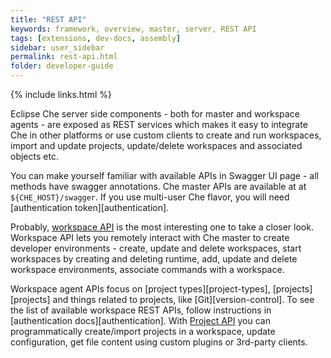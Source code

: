 ```yaml
---
title: "REST API"
keywords: framework, overview, master, server, REST API
tags: [extensions, dev-docs, assembly]
sidebar: user_sidebar
permalink: rest-api.html
folder: developer-guide
---
```


{% include links.html %}

Eclipse Che server side components - both for master and workspace agents - are exposed as REST services which makes it easy to integrate Che in other platforms or use custom clients to create and run workspaces, import and update projects, update/delete workspaces and associated objects etc.

You can make yourself familiar with available APIs in Swagger UI page - all methods have swagger annotations. Che master APIs are available at at `${CHE_HOST}/swagger`. If you use multi-user Che flavor, you will need [authentication token][authentication].

Probably, [workspace API](https://github.com/eclipse/che/blob/master/wsmaster/che-core-api-workspace/src/main/java/org/eclipse/che/api/workspace/server/WorkspaceService.java) is the most interesting one to take a closer look. Workspace API lets you remotely interact with Che master to create developer environments - create, update and delete workspaces, start workspaces by creating and deleting runtime, add, update and delete workspace environments, associate commands with a workspace.

Workspace agent APIs focus on [project types][project-types], [projects][projects] and things related to projects, like [Git][version-control]. To see the list of available workspace REST APIs, follow instructions in [authentication docs][authentication]. With [Project API](https://github.com/eclipse/che/blob/master/wsagent/che-core-api-project/src/main/java/org/eclipse/che/api/project/server/ProjectService.java) you can programmatically create/import projects in a workspace, update configuration, get file content using custom plugins or 3rd-party clients.
